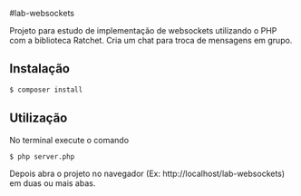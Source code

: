 #lab-websockets

Projeto para estudo de implementação de websockets utilizando o PHP com a biblioteca Ratchet. Cria um chat para troca de mensagens em grupo.

## Instalação
```bash
$ composer install
```

## Utilização
No terminal execute o comando
```bash
$ php server.php
```

Depois abra o projeto no navegador (Ex: http://localhost/lab-websockets) em duas ou mais abas.
